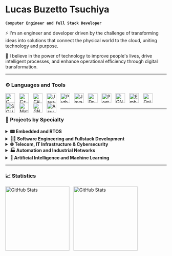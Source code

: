 #  Lucas Buzetto Tsuchiya

**`Computer Engineer and Full Stack Developer`**

⚡ I'm an engineer and developer driven by the challenge of transforming ideas into solutions that connect the physical world to the cloud, uniting technology and purpose.

🚀 I believe in the power of technology to improve people's lives, drive intelligent processes, and enhance operational efficiency through digital transformation.

<p align="left">

---

### ⚙ Languages and Tools
<!-- https://icongr.am/devicon -->
<!-- https://devicon.dev/ -->
<img 
    align="left" 
    alt="C"
    title="C" 
    width="30px" 
    style="padding-right: 10px;" 
    src="https://icongr.am/devicon/c-original.svg?size=128&color=1a1919" 
/>
<img 
    align="left" 
    alt="C++" 
    title="C++"
    width="30px" 
    style="padding-right: 10px;" 
    src="https://icongr.am/devicon/cplusplus-original.svg?size=128&color=1a1919" 
/>
<img 
    align="left" 
    alt="C#"
    title="C#" 
    width="30px" 
    style="padding-right: 10px;" 
    src="https://icongr.am/devicon/csharp-original.svg?size=128&color=1a1919" 
/>
<img 
    align="left" 
    alt="Java"
    title="Java" 
    width="30px" 
    style="padding-right: 10px;" 
    src="https://icongr.am/devicon/java-original.svg?size=128&color=1a1919" 
/>
<img 
    align="left" 
    alt="Python" 
    title="Python"
    width="30px" 
    style="padding-right: 10px;" 
    src="https://cdn.jsdelivr.net/gh/devicons/devicon@latest/icons/python/python-original.svg" 
/>
<img 
    align="left" 
    alt="JavaScript" 
    title="JavaScript"
    width="30px" 
    style="padding-right: 10px;" 
    src="https://cdn.jsdelivr.net/gh/devicons/devicon@latest/icons/javascript/javascript-original.svg" 
/>

<img 
    align="left" 
    alt="Docker" 
    title="Docker"
    width="30px" 
    style="padding-right: 10px;" 
    src="https://icongr.am/devicon/docker-original.svg?size=128&color=currentColor" 
/>
<img 
    align="left" 
    alt="PostgreSQL" 
    title="PostgreSQL"
    width="30px" 
    style="padding-right: 10px;" 
    src="https://icongr.am/devicon/postgresql-original.svg?size=128&color=currentColor" 
/>
<img 
    align="left" 
    alt="GNU Linux" 
    title="GNU Linux"
    width="30px" 
    style="padding-right: 10px;" 
    src="https://icongr.am/devicon/linux-original.svg?size=128&color=currentColor" 
/>

<img 
    align="left" 
    alt="Embedded C" 
    title="Embedded C"
    width="30px" 
    style="padding-right: 10px;" 
    src="https://cdn.jsdelivr.net/gh/devicons/devicon@latest/icons/embeddedc/embeddedc-plain-wordmark.svg" 
/>

<img 
    align="left" 
    alt="Dotnet Core" 
    title="Dotnet Core"
    width="30px" 
    style="padding-right: 10px;" 
    src="https://cdn.jsdelivr.net/gh/devicons/devicon@latest/icons/dotnetcore/dotnetcore-original.svg" 
/>

<img 
    align="left" 
    alt="SQLite" 
    title="SQLite"
    width="30px" 
    style="padding-right: 10px;" 
    src="https://cdn.jsdelivr.net/gh/devicons/devicon@latest/icons/sqlite/sqlite-original.svg" 
/>

<img 
    align="left" 
    alt="Matlab" 
    title="Matlab"
    width="30px" 
    style="padding-right: 10px;" 
    src="https://cdn.jsdelivr.net/gh/devicons/devicon@latest/icons/matlab/matlab-original.svg" 
/>

<img 
    align="left" 
    alt="GNU Linux" 
    title="GNU Linux"
    width="30px" 
    style="padding-right: 10px;" 
    src="https://cdn.jsdelivr.net/gh/devicons/devicon@latest/icons/gitlab/gitlab-original.svg" 
/>

<img 
    align="left" 
    alt="Azure" 
    title="Azure"
    width="30px" 
    style="padding-right: 10px;" 
    src="https://cdn.jsdelivr.net/gh/devicons/devicon@latest/icons/azure/azure-original.svg" 
/>

          
     
          
<br/>
<br/>


<!--
<details>
<summary style="font-size:1.25em;"><strong>📂 Projects by Specialty </strong></summary> 
-->
---
### 📂 Projects by Specialty


<details>
<summary><strong> 📟 Embedded and RTOS</strong></summary>

- **[Irrigation System Control and Monitoring](https://github.com/lucasbtsuchiya/smart-farming-iot)**  
  Development of a device for monitoring, controlling, and activating irrigation systems. The device consists of a microcontroller, sensors, and an actuation relay.  
  `Embedded Linux · C · Python · MySQL · PHP · Bootstrap · Raspberry Pi · Sensor Interfaces · Relay Control · Printed Circuit Board`

- **[Industrial Protocol Edge Gateway](https://github.com/lucasbtsuchiya/projeto2)**  
  Smart edge device with Modbus, OPC-UA, and MQTT support using RTOS on EK-TM4C1294XL. Designed for industrial connectivity and protocol bridging.  
  `C · RTOS · EK-TM4C1294XL · Modbus TCP/RTU · OPC-UA · MQTT`

- **[Autonomous Vehicle Control with RTOS](https://github.com/lucasbtsuchiya/embedded-control-autonomous-simulator)**  
  Embedded RTOS application in C on EK-TM4C1294XL to control an external autonomous vehicle simulator. Handles task scheduling, sensor input processing, and actuator command generation.  
  `C · RTOS · EK-TM4C1294XL · Task Scheduling · Vehicle Simulation Control`

- **[Elevator Control with RTOS](https://github.com/lucasbtsuchiya/embedded-control-elevator-simulator
)**  
  RTOS-based embedded controller on EK-TM4C1294XL interfacing with an elevator simulation. Manages floor selection, door operation, and safety routines using finite state machines.  
  `C · RTOS · EK-TM4C1294XL · Finite State Machine · Elevator Simulation Control`

- **[Smart IoT Device with Zephyr OS](https://github.com/lucasbtsuchiya/projeto5)**  
  IoT node using Zephyr RTOS on ESP32 with cloud connectivity, sensor integration, and communication via MQTT.  
  `C · Zephyr OS · ESP32 · MQTT · BLE · Wi-Fi`

- **[Embedded Linux with Yocto on Raspberry Pi](https://github.com/lucasbtsuchiya/projeto6)**  
  Custom Linux distribution built with Yocto Project for Raspberry Pi, featuring tailored packages, services, and system configuration.  
  `Yocto Project · Linux · Raspberry Pi · Bash · Systemd`

- **[Frequency Counter with RTOS](https://github.com/lucasbtsuchiya/realtime-frequency-meter Public)**  
  Real-time frequency measurement system using RTOS on EK-TM4C1294XL. Captures and processes timer inputs with high precision.  
  `C · RTOS · EK-TM4C1294XL · Timer Peripherals · LCD Display`

- **[PID Control System with ESP8266](https://github.com/lucasbtsuchiya/embedded-pid-esp8266)**  
  Closed-loop PID controller implemented on ESP8266 with Wi-Fi monitoring and remote parameter tuning.  
  `C · RTOS · ESP8266 · PID Library · Web Interface`

- **[Agro 4.0 Automation with Arduino](https://github.com/lucasbtsuchiya/smart-farming-arduino)**  
  Smart farming prototype using Arduino for sensor data acquisition and actuator control in agricultural environments.  
  `C++ · Arduino · Soil Sensors · Relay Modules · LCD Display`

- **[RFID Tag Reader System](https://github.com/lucasbtsuchiya/rfid-reader-system)**  
  RFID reader implemented with Arduino, interfacing to a Java server and MySQL database for inventory and access management.  
  `C++ · Arduino · Java · MySQL · Serial Communication`

</details>

<details>
<summary><strong> 👨‍💻 Software Engineering and Fullstack Development</strong></summary>

- **[Ateliê Management System](https://github.com/lucasbtsuchiya/projeto1)**  
  Management system for the Laura Ferrari atelier, featuring order tracking, client management, and reporting with Java back-end and Angular front-end on Oracle Database.  
  `Java · Angular · Oracle Database`

- **[IoT Platform on AWS](https://github.com/lucasbtsuchiya/projeto2)**  
  Cloud-based IoT platform built with Node.js back-end and React front-end, featuring device management, real-time monitoring, and AWS integration.  
  `Node.js · React · AWS IoT · AWS Lambda · DynamoDB`

- **[Miles Simulator on Azure](https://github.com/lucasbtsuchiya/projeto3)**  
  Simulation tool for calculating loyalty program miles, implemented in C# with .NET Core and deployed on Azure Cloud services.  
  `C# · .NET Core · Azure App Service · Azure SQL`

- **[REST API CRUD Service](https://github.com/lucasbtsuchiya/api-restful-crud-multilang)**  
  Multi-language RESTful API service providing CRUD operations, with implementations in Java, Python, C#, and Node.js.  
  `Java · Python · C# · Node.js · REST · CRUD`

- **[SOAP Web Service](https://github.com/lucasbtsuchiya/projeto5)**  
  SOAP-based web service with multi-language implementations for interoperability scenarios, built in Java, Python, C#, and Node.js.  
  `Java · Python · C# · Node.js · SOAP · WSDL`

- **[Webhook Handler Service](https://github.com/lucasbtsuchiya/projeto6)**  
  Webhook endpoint service supporting event-driven integrations, developed in Java, Python, C#, and Node.js for versatile deployment.  
  `Java · Python · C# · Node.js · Webhooks · Event Handling`

- **[WebSocket Communication Service](https://github.com/lucasbtsuchiya/projeto7)**  
  Real-time bidirectional communication service with WebSocket protocol, implemented in Java, Python, C#, and Node.js.  
  `Java · Python · C# · Node.js · WebSocket · Real-time Messaging`

- **[gRPC Service Implementation](https://github.com/lucasbtsuchiya/projeto8)**  
  gRPC microservice with multi-language support, featuring high-performance communication and contract-first design in Java, Python, C#, and Node.js.  
  `Java · Python · C# · Node.js · gRPC · Protocol Buffers`

- **[E-commerce Mobile App](https://github.com/lucasbtsuchiya/projeto9)**  
  Mobile application for e-commerce with user authentication, product catalog, cart, and payment integration.  
  `React Native · REST API · Payment Gateway`

- **[Miles App with Azure Integration](https://github.com/lucasbtsuchiya/projeto10)**  
  Mobile application for managing loyalty program miles, featuring Azure integration for authentication, data storage, and cloud functions.  
  `React Native · Azure App Service · Azure Functions · Azure SQL`

</details>

<details>
<summary><strong> 🌐 Telecom, IT Infrastructure & Cybersecurity </strong></summary>

- **[5G and Wi-Fi Coexistence Parameter Simulator](https://github.com/lucasbtsuchiya/projeto1)**  
  Simulator for analyzing coexistence parameters of 5G and Wi-Fi networks based on 3GPP standards. Supports scenario modeling and parameter tuning for interference studies.  
  `Matlab · 3GPP Specs · Simulation Models · Data Analysis`

- **[Wireshark Filters for Industrial Networks](https://github.com/lucasbtsuchiya/projeto2)**  
  Custom Wireshark filter sets and dissector configurations for analyzing and troubleshooting industrial network protocols.  
  `Wireshark · Industrial Protocols · Filters · Troubleshooting`

- **[Network Design with Cisco Packet Tracer](https://github.com/lucasbtsuchiya/projeto3)**  
  Network topology projects and labs designed using Cisco Packet Tracer for training and validation of routing, switching, and security configurations.  
  `Cisco Packet Tracer · Routing · Switching · Network Simulation`

- **[Wireless Network Analysis: HVAC Interference](https://github.com/lucasbtsuchiya/projeto4)**  
  Study of air conditioning system interference on Wi-Fi signal quality, with measurement campaigns and statistical analysis.  
  `Wi-Fi · Spectrum Analysis · RF Measurements · Data Visualization`

- **[Cryptography Concepts and Implementations](https://github.com/lucasbtsuchiya/projeto5)**  
  Exploration of cryptographic algorithms with sample implementations and demonstrations of symmetric, asymmetric, and hashing techniques.  
  `Python · Java · AES · RSA · SHA`

- **[Blockchain Fundamentals and Prototyping](https://github.com/lucasbtsuchiya/projeto6)**  
  Blockchain technology exploration with smart contract prototypes and decentralized application demos.  
  `Ethereum · Solidity · JavaScript · Smart Contracts`

- **[Software Defined Networking (SDN) Projects](https://github.com/lucasbtsuchiya/projeto7)**  
  SDN experiments and labs demonstrating controller-switch communication, network programmability, and flow rule management.  
  `OpenFlow · Mininet · Python · SDN Controllers`

- **[Antenna and Microwave Project Design](https://github.com/lucasbtsuchiya/projeto8)**  
  Design and simulation of antennas and microwave components for wireless communications using specialized EM tools.  
  `CST · HFSS · MATLAB · RF Design`

- **[ISP Deployment with MikroTik](https://github.com/lucasbtsuchiya/projeto9)**  
  Configuration of MikroTik routers for internet service provisioning, including PPPoE, VLANs, QoS, and network security.  
  `MikroTik RouterOS · PPPoE · VLAN · Firewall Rules`

- **[Penetration Testing and Security Assessment](https://github.com/lucasbtsuchiya/projeto10)**  
  Hands-on pentest projects covering vulnerability scanning, exploitation, and reporting with industry-standard tools.  
  `Kali Linux · Metasploit · Nmap · Burp Suite`

</details>


<details>
<summary><strong>🏭 Automation and Industrial Networks </strong></summary>

- **[SCADA with WES and BACnet Drive](https://github.com/lucasbtsuchiya/projeto1)**  
  Supervisory Control and Data Acquisition system integrating WES with BACnet drive communication for building automation and device control.  
  `WES · BACnet · SCADA · Building Automation · Device Control`

- **[SCADA with Elipse and Modbus Simulator](https://github.com/lucasbtsuchiya/projeto2)**  
  SCADA system using Elipse platform interfaced with Modbus simulator for testing and development of industrial automation processes.  
  `Elipse SCADA · Modbus · Simulation · Industrial Automation`

- **[SCADA with SIMATIC WinCC, OPC-UA and S7](https://github.com/lucasbtsuchiya/projeto3)**  
  Industrial SCADA project using SIMATIC WinCC with OPC-UA protocol and Siemens S7 PLC integration for real-time monitoring and control.  
  `SIMATIC WinCC · OPC-UA · Siemens S7 · PLC Integration · SCADA`

- **[SCADA with FactoryTalk and ControlLogix Simulator](https://github.com/lucasbtsuchiya/projeto4)**  
  SCADA application built on FactoryTalk platform communicating with ControlLogix simulator for process monitoring and control validation.  
  `FactoryTalk · ControlLogix · SCADA · Simulation · Process Control`

- **[SCADA with Elipse Power and IEC61850 Simulator](https://github.com/lucasbtsuchiya/projeto5)**  
  Energy management SCADA using Elipse Power integrated with IEC61850 simulator for substation automation testing.  
  `Elipse Power · IEC61850 · SCADA · Substation Automation · Simulation`

- **[CODESYS with WES Integration](https://github.com/lucasbtsuchiya/projeto6)**  
  Automation project combining CODESYS PLC programming environment with WES SCADA system for enhanced control and monitoring.  
  `CODESYS · WES · PLC Programming · SCADA · Automation`

- **[PID Controllers Implementation](https://github.com/lucasbtsuchiya/projeto7)**  
  Design and implementation of PID control algorithms for process control in embedded and industrial systems.  
  `PID Control · Embedded Systems · Control Algorithms · Process Automation`

- **[Substation Simulator with IEC61850](https://github.com/lucasbtsuchiya/projeto8)**  
  Simulator for electrical substations based on IEC61850 standard for testing protection, control, and automation systems.  
  `IEC61850 · Substation Automation · Simulation · Protection Systems`

- **[PLC Ladder Logic Semaphore with Arduino](https://github.com/lucasbtsuchiya/projeto9)**  
  Semaphore traffic light control implemented in ladder logic simulated on Arduino platform for educational purposes.  
  `Arduino · Ladder Logic · Traffic Control · PLC Simulation`

- **[Circuits and DC Converters](https://github.com/lucasbtsuchiya/projeto10)**  
  Design and testing of electronic circuits and DC-DC converters for power electronics applications.  
  `Power Electronics · DC-DC Converters · Circuit Design · Simulation`

</details>

<details>
<summary><strong>🧠 Artificial Intelligence and Machine Learning </strong></summary>

- **[Object Detector with Deep Learning](https://github.com/lucasbtsuchiya/object-detector-dl)**  
  Implementation of object detection models using deep learning techniques with convolutional neural networks and transfer learning.  
  `Python · TensorFlow · Keras · CNN · Transfer Learning`
  
- **[Speaker Recognition using Wavelet Transform and Ensemble Classifier](https://github.com/lucasbtsuchiya/speaker-recognition-matlab)**  
   Speaker recognition system developed in MATLAB, applying Wavelet Transform for feature extraction and statistical ensemble methods for classification.  
  `MATLAB · Wavelet Transform · Feature Extraction · Ensemble Classifier · Speaker Recognition`

- **[Neural Networks](https://github.com/lucasbtsuchiya/projeto2)**  
  Development and training of neural network architectures for classification and regression tasks in various datasets.  
  `Python · PyTorch · Neural Networks · Machine Learning · Data Science`

- **[Genetic Algorithms](https://github.com/lucasbtsuchiya/projeto3)**  
  Exploration of genetic algorithm concepts for optimization problems including selection, crossover, and mutation strategies.  
  `Python · Evolutionary Algorithms · Optimization · Heuristics`

</details>

<!--
</details>
-->


---

### 📈 Statistics
<!-- https://github.com/anuraghazra/github-readme-stats -->

<p>
  <img 
    align="left" 
    alt="GitHub Stats" 
    height="200" 
    style="padding-right: 10px;" 
    src="https://github-readme-stats.vercel.app/api?username=lucasbtsuchiya&show_icons=true&include_all_commits=true" 
  />
<img 
      align="left" 
      alt="GitHub Stats" 
      height="200" 
      src="https://github-readme-stats.vercel.app/api/top-langs/?username=lucasbtsuchiya&layout=compact&custom_title=Technologies&langs_count=9" 
  />

</p>
